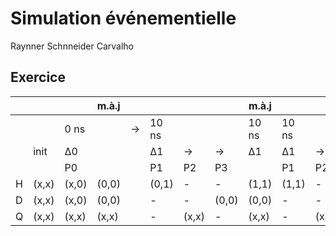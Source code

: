 # Simulation événementielle

Raynner Schnneider Carvalho

## Exercice

||||m.à.j|||||m.à.j||||m.à.j|||||m.à.j||||m.à.j|||||m.à.j|||||m.à.j||||m.à.j|
|---|---|---|---|---|---|---|---|---|---|---|---|---|---|---|---|---|---|---|---|---|---|---|---|---|---|---|---|---|---|---|---|---|---|---|---|
|||0 ns||→|10 ns|||10 ns|10 ns|||10 ns|→|20 ns|||20 ns|20 ns|||20 ns|→|25 ns|||25 ns|→|30 ns|||30 ns|30 ns|||30 ns|
||init|∆0|||∆1|→|→|∆1|∆1|→|→|∆1||∆2|→|→|∆2|∆2|→|→|∆2||∆3|→|→|∆3||∆3|→|→|∆3|∆3|→|→|∆3|
|||P0|||P1|P2|P3||P1|P2|P3|||P1|P2|P3||P1|P2|P3|||P1|P2|P3|||P1|P2|P3||P1|P2|P3|
|H| (x,x) | (x,0) | (0,0) || (0,1) | - | - | (1,1) | (1,1) | - | - |(1,1) || (1,0) | - | - | (0,0) | (0,0) |  - | - | (0,0) || (0,0) | - | - | (0,0) || (0,1) | - | - | (1,1) | (1,1) | - | - | (1,1) |
|D| (x,x) | (x,0) | (0,0) | |  - | - | (0,0) | (0,0) | - | - | (0,0) | (0,0) | | - | - | (0,0) | (0,0) | - | - | (0,0) | (0,0) | | - | - | (0,1) | (1,1) | | - | - | (1,1) | (1,1) | - | - | (1,1) | (1,1) |
|Q| (x,x) | (x,x) | (x,x) | | - | (x,x) | - | (x,x) |  - | (x,0) | - | (0,0) | | - | (0,0) | - | (0,0) | - | (0,0) | - | (0,0) | | - | (0,0) | - | (0,0) | | - | (0,0) | - | (0,0) | - | (0,1) | - | (1,1) |